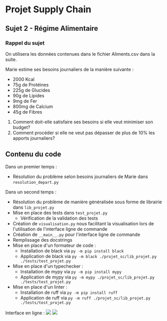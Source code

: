 # Projet Supply Chain
## Sujet 2 - Régime Alimentaire

### Rappel du sujet
On utilisera les données contenues dans le fichier Aliments.csv dans la suite.

Marie estime ses besoins journaliers de la manière suivante :
- 2000 Kcal
- 75g de Protéines
- 225g de Glucides
- 90g de Lipides
- 9mg de Fer
- 800mg de Calcium
- 45g de Fibres
1) Comment doit-elle satisfaire ses besoins si elle veut minimiser son budget?
2) Comment procéder si elle ne veut pas dépasser de plus de 10% les apports journaliers?

## Contenu du code
Dans un premier temps :
- Résolution du problème selon besoins journaliers de Marie dans `resolution_depart.py`

Dans un second temps :
- Résolution du problème de manière généralisée sous forme de librairie dans `lib_projet.py`
- Mise en place des tests dans `test_projet.py`
    - Vérification de la validation des tests
- Création de `visualisation.py` nous facilitant la visualisation lors de l'utilisation de l'interface ligne de commande
- Création de `__main__.py` pour l'interface ligne de commande
- Remplissage des docstrings
- Mise en place d'un formateur de code :
   - Installation de black via `py -m pip install black`
    - Application de black via `py -m black ./projet_sc/lib_projet.py ./tests/test_projet.py`
- Mise en place d'un typechecker :
    - Installation de mypy via `py -m pip install mypy`
    - Application de mypy via `py -m mypy ./projet_sc/lib_projet.py ./tests/test_projet.py`
- Mise en place d'un linter :
    - Installation de ruff via `py -m pip install ruff`
    - Application de ruff via `py -m ruff ./projet_sc/lib_projet.py ./tests/test_projet.py`

Interface en ligne :
![](img\Interface1.JPG)
![](img\Interface2.JPG)
